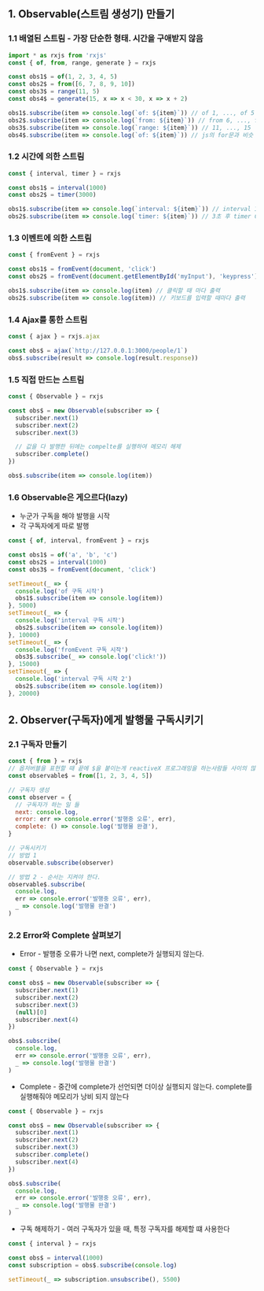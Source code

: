 ## 1. Observable(스트림 생성기) 만들기
### 1.1 배열된 스트림 - 가장 단순한 형태. 시간을 구애받지 않음
```js
import * as rxjs from 'rxjs'
const { of, from, range, generate } = rxjs

const obs1$ = of(1, 2, 3, 4, 5)
const obs2$ = from([6, 7, 8, 9, 10])
const obs3$ = range(11, 5)
const obs4$ = generate(15, x => x < 30, x => x + 2)

obs1$.subscribe(item => console.log(`of: ${item}`)) // of 1, ..., of 5
obs2$.subscribe(item => console.log(`from: ${item}`)) // from 6, ..., from 10 
obs3$.subscribe(item => console.log(`range: ${item}`)) // 11, ..., 15
obs4$.subscribe(item => console.log(`of: ${item}`)) // js의 for문과 비슷
```

### 1.2 시간에 의한 스트림
```js
const { interval, timer } = rxjs

const obs1$ = interval(1000)
const obs2$ = timer(3000)

obs1$.subscribe(item => console.log(`interval: ${item}`)) // interval 1, interval 2,  ...
obs2$.subscribe(item => console.log(`timer: ${item}`)) // 3초 후 timer 0
```

### 1.3 이벤트에 의한 스트림
```js
const { fromEvent } = rxjs

const obs1$ = fromEvent(document, 'click')
const obs2$ = fromEvent(document.getElementById('myInput'), 'keypress')

obs1$.subscribe(item => console.log(item) // 클릭할 때 마다 출력
obs2$.subscribe(item => console.log(item)) // 키보드를 입력할 때마다 출력
```

### 1.4 Ajax를 통한 스트림
```js
const { ajax } = rxjs.ajax

const obs$ = ajax(`http://127.0.0.1:3000/people/1`)
obs$.subscribe(result => console.log(result.response))
```

### 1.5 직접 만드는 스트림
```js
const { Observable } = rxjs

const obs$ = new Observable(subscriber => {
  subscriber.next(1)
  subscriber.next(2)
  subscriber.next(3)

  // 값을 다 발행한 뒤에는 compelte를 실행하여 메모리 해제 
  subscriber.complete()
})

obs$.subscribe(item => console.log(item))
```

### 1.6 Observable은 게으르다(lazy)
* 누군가 구독을 해야 발행을 시작
* 각 구독자에게 따로 발행
```js
const { of, interval, fromEvent } = rxjs

const obs1$ = of('a', 'b', 'c')
const obs2$ = interval(1000)
const obs3$ = fromEvent(document, 'click')

setTimeout(_ => {
  console.log('of 구독 시작')
  obs1$.subscribe(item => console.log(item))
}, 5000)
setTimeout(_ => {
  console.log('interval 구독 시작')
  obs2$.subscribe(item => console.log(item))
}, 10000)
setTimeout(_ => {
  console.log('fromEvent 구독 시작')
  obs3$.subscribe(_ => console.log('click!'))
}, 15000)
setTimeout(_ => {
  console.log('interval 구독 시작 2')
  obs2$.subscribe(item => console.log(item))
}, 20000)
```

## 2. Observer(구독자)에게 발행물 구독시키기
### 2.1 구독자 만들기
```js
const { from } = rxjs
// 옵저버블을 표현할 때 끝에 $을 붙이는게 reactiveX 프로그래밍을 하는사람들 사이의 많이 쓰이는 컨벤션
const observable$ = from([1, 2, 3, 4, 5])

// 구독자 생성
const observer = {
  // 구독자가 하는 일 들
  next: console.log,
  error: err => console.error('발행중 오류', err),
  complete: () => console.log('발행물 완결'),
}

// 구독시키기
// 방법 1
observable.subscribe(observer)

// 방법 2 - 순서는 지켜야 한다.
observable$.subscribe(
  console.log,
  err => console.error('발행중 오류', err),
  _ => console.log('발행물 완결')
)
```

### 2.2 Error와 Complete 살펴보기
* Error - 발행중 오류가 나면 next, complete가 실행되지 않는다.
```js
const { Observable } = rxjs

const obs$ = new Observable(subscriber => {
  subscriber.next(1)
  subscriber.next(2)
  subscriber.next(3)
  (null)[0]
  subscriber.next(4)
})

obs$.subscribe(
  console.log,
  err => console.error('발행중 오류', err),
  _ => console.log('발행물 완결')
)
```

* Complete - 중간에 complete가 선언되면 더이상 실행되지 않는다. complete를 실행해줘야 메모리가 낭비 되지 않는다
```js
const { Observable } = rxjs

const obs$ = new Observable(subscriber => {
  subscriber.next(1)
  subscriber.next(2)
  subscriber.next(3)
  subscriber.complete()
  subscriber.next(4)
})

obs$.subscribe(
  console.log,
  err => console.error('발행중 오류', err),
  _ => console.log('발행물 완결')
)
```

* 구독 해제하기 - 여러 구독자가 있을 때, 특정 구독자를 해제할 떄 사용한다
```js
const { interval } = rxjs

const obs$ = interval(1000)
const subscription = obs$.subscribe(console.log)

setTimeout(_ => subscription.unsubscribe(), 5500)
```
